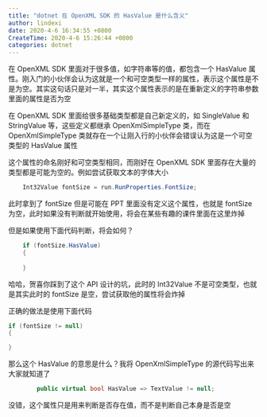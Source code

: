 ```yaml
---
title: "dotnet 在 OpenXML SDK 的 HasValue 是什么含义"
author: lindexi
date: 2020-4-6 16:34:55 +0800
CreateTime: 2020-4-6 15:26:44 +0800
categories: dotnet
---
```


在 OpenXML SDK 里面对于很多值，如字符串等的值，都包含一个 HasValue 属性。刚入门的小伙伴会认为这就是一个和可空类型一样的属性，表示这个属性是不是为空。其实这句话只是对一半，其实这个属性表示的是在重新定义的字符串参数里面的属性是否为空

<!--more-->


<!-- 发布 -->

在 OpenXML SDK 里面给很多基础类型都是自己新定义的，如 SingleValue 和 StringValue 等，这些定义都继承 OpenXmlSimpleType 类，而在 OpenXmlSimpleType 类就存在一个让刚入行的小伙伴会错误认为这是一个可空类型的 HasValue 属性

这个属性的命名刚好和可空类型相同，而刚好在 OpenXML SDK 里面存在大量的类型都是可能为空的。例如尝试获取文本的字体大小

```csharp
    Int32Value fontSize = run.RunProperties.FontSize;
```

此时拿到了 fontSize 但是可能在 PPT 里面没有定义这个属性，也就是 fontSize 为空，此时如果没有判断就开始使用，将会在某些有趣的课件里面在这里炸掉

但是如果使用下面代码判断，将会如何？

```csharp
    if (fontSize.HasValue)
    {
                
    }
```

哈哈，贺喜你踩到了这个 API 设计的坑，此时的 Int32Value 不是可空类型，也就是其实此时的 fontSize 是空，尝试获取他的属性将会炸掉

正确的做法是使用下面代码

```csharp
if (fontSize != null)
{

}
```

那么这个 HasValue 的意思是什么？我将 OpenXmlSimpleType 的源代码写出来大家就知道了

```csharp
        public virtual bool HasValue => TextValue != null;
```

没错，这个属性只是用来判断是否存在值，而不是判断自己本身是否是空

